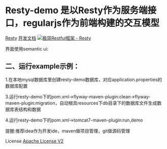 
Resty-demo 是以Resty作为服务端接口，regularjs作为前端构建的交互模型
===========
<a href="https://github.com/Dreampie/Resty" target="_blank">Resty</a>   <a href="http://dreampie.gitbooks.io/resty-chs/content/index.html" target="_blank">开发文档</a>    <a target="_blank" href="http://shang.qq.com/wpa/qunwpa?idkey=8fc9498714ebbc3675cc5a5035858004154ef4645ebc9c128dfd76688d32179b"><img border="0" src="http://pub.idqqimg.com/wpa/images/group.png" alt="极简Restful框架 - Resty" title="极简Restful框架 - Resty"></a>

界面使用semantic ui:




二、运行example示例：
-----------------

1.在本地mysql数据库里创建resty-demo数据库，对应application.properties的数据库配置

3.运行resty-demo下的pom.xml->flyway-maven-plugin:clean->flyway-maven-plugin:migration，自动根具resources下db目录下的数据库文件生成数据库表结构和数据

4.运行resty-demo下的pom.xml->tomcat7-maven-plugin:run,demo

提醒:推荐idea作为开发ide，maven做项目管理，git做源码管理

License <a href="https://www.apache.org/licenses/LICENSE-2.0" target="_blank">Apache License V2</a>


